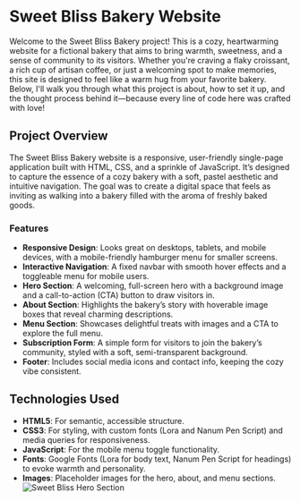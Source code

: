 # Sweet Bliss Bakery Website
Welcome to the Sweet Bliss Bakery project! This is a cozy, heartwarming website for a fictional bakery that aims to bring warmth, sweetness, and a sense of community to its visitors. Whether you're craving a flaky croissant, a rich cup of artisan coffee, or just a welcoming spot to make memories, this site is designed to feel like a warm hug from your favorite bakery. Below,  I'll walk you through what this project is about, how to set it up, and the thought process behind it—because every line of code here was crafted with love!

## Project Overview
The Sweet Bliss Bakery website is a responsive, user-friendly single-page application built with HTML, CSS, and a sprinkle of JavaScript. It’s designed to capture the essence of a cozy bakery with a soft, pastel aesthetic and intuitive navigation. The goal was to create a digital space that feels as inviting as walking into a bakery filled with the aroma of freshly baked goods.

### Features
- **Responsive Design**: Looks great on desktops, tablets, and mobile devices, with a mobile-friendly hamburger menu for smaller screens.
- **Interactive Navigation**: A fixed navbar with smooth hover effects and a toggleable menu for mobile users.
- **Hero Section**: A welcoming, full-screen hero with a background image and a call-to-action (CTA) button to draw visitors in.
- **About Section**: Highlights the bakery’s story with hoverable image boxes that reveal charming descriptions.
- **Menu Section**: Showcases delightful treats with images and a CTA to explore the full menu.
- **Subscription Form**: A simple form for visitors to join the bakery’s community, styled with a soft, semi-transparent background.
- **Footer**: Includes social media icons and contact info, keeping the cozy vibe consistent.

## Technologies Used
- **HTML5**: For semantic, accessible structure.
- **CSS3**: For styling, with custom fonts (Lora and Nanum Pen Script) and media queries for responsiveness.
- **JavaScript**: For the mobile menu toggle functionality.
- **Fonts**: Google Fonts (Lora for body text, Nanum Pen Script for headings) to evoke warmth and personality.
- **Images**: Placeholder images for the hero, about, and menu sections. ![Sweet Bliss Hero Section](images/)
